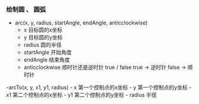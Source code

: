 ### 绘制圆 、 圆弧

- arc(x, y, radius, startAngle, endAngle, anticclockwise)
    - x 目标圆的x坐标
    - y 目标圆的y坐标
    - radius 圆的半径
    - startAngle 开始角度
    - endAngle 结束角度
    - anticclockwise 顺时针还是逆时针 true / false true -> 逆时针 false -> 顺时针

-arcTo(x, y, x1, y1, radius)
    - x 第一个控制点的x坐标
    - y 第一个控制点的y坐标
    - x1 第二个控制点的x坐标
    - y1 第二个控制点的y坐标
    - radius 半径

    